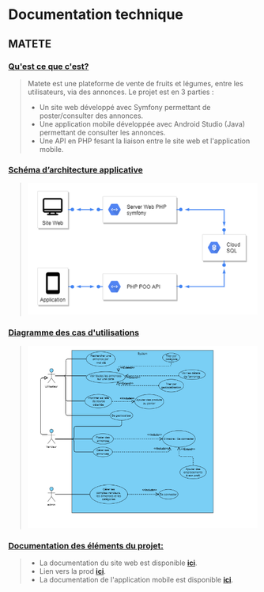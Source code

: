 # Documentation technique

## MATETE

### <ins>Qu'est ce que c'est?</ins>
>Matete est une plateforme de vente de fruits et légumes, entre les utilisateurs, via des annonces. Le projet est en 3 parties :
>- Un site web développé avec Symfony permettant de poster/consulter des annonces.
>- Une application mobile développée avec Android Studio (Java) permettant de consulter les annonces.
>- Une API en PHP fesant la liaison entre le site web et l'application mobile.

### <ins>Schéma d’architecture applicative</ins>
>![](/img/ArchitectureMATETE.PNG)

### <ins>Diagramme des cas d'utilisations</ins>
>![](/img/useCaseMATETE.png)

### <ins>Documentation des éléments du projet:</ins>

>- La documentation du site web est disponible  **[ici](/website)**.
>- Lien vers la prod **[ici](http://lycee-gen-technologique.pro.dns-orange.fr:8020/)**.
>- La documentation de l'application mobile est disponible  **[ici](/android)**.
